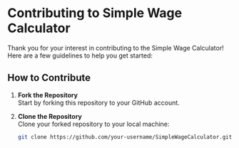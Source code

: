 # Contributing to Simple Wage Calculator

Thank you for your interest in contributing to the Simple Wage Calculator! Here are a few guidelines to help you get started:

## How to Contribute

1. **Fork the Repository**  
   Start by forking this repository to your GitHub account.

2. **Clone the Repository**  
   Clone your forked repository to your local machine:
   ```bash
   git clone https://github.com/your-username/SimpleWageCalculator.git
